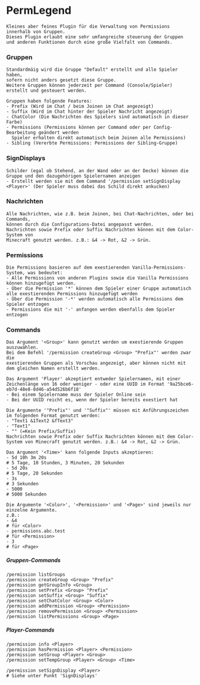 # PermLegend
    Kleines aber feines Plugin für die Verwaltung von Permissions innerhalb von Gruppen.
    Dieses Plugin erlaubt eine sehr umfangreiche steuerung der Gruppen
    und anderen Funktionen durch eine große Vielfalt von Commands.
    
### Gruppen
    Standardmäig wird die Gruppe "Default" erstellt und alle Spieler haben,
    sofern nicht anders gesetzt diese Gruppe.
    Weitere Gruppen können jederzeit per Command (Console/Spieler)
    erstellt und gesteuert werden.

    Gruppen haben folgende Features:
    - Prefix (Wird im Chat / beim Joinen im Chat angezeigt)
    - Suffix (Wird im Chat hinter der Spieler Nachricht angezeigt)
    - ChatColor (Die Nachrichten des Spielers sind automatisch in dieser Farbe)
    - Permissions (Permissions können per Command oder per Config-Bearbeitung geändert werden
      Spieler erhalten direkt automatisch beim Joinen alle Permissions)
    - Sibling (Vererbte Permissions: Permissions der Sibling-Gruppe)

### SignDisplays
    Schilder (egal ob Stehend, an der Wand oder an der Decke) können die Gruppe und den dazugehörigen Spielernamen anzeigen
    - Erstellt werden sie mit dem Command '/permission setSignDisplay <Player>' (Der Spieler muss dabei das Schild direkt ankucken)


### Nachrichten
    Alle Nachrichten, wie z.B. beim Joinen, bei Chat-Nachrichten, oder bei Commands,
    können durch die Configurations-Datei angepasst werden.
    Nachrichten sowie Prefix oder Suffix Nachrichten können mit dem Color-System von
    Minecraft genutzt werden. z.B.: &4 -> Rot, &2 -> Grün.

### Permissions
    Die Permissions basieren auf dem exestierenden Vanilla-Permissions-System, was bedeutet:
    - Alle Permissions von anderen Plugins sowie die Vanilla Permissions können hinzugefügt werden.
    - Über die Permission '*' können dem Spieler einer Gruppe automatisch alle exestierenden Permissions hinzugefügt werden
    - Über die Permission '-*' werden automatisch alle Permissions dem Spieler entzogen
    - Permissions die mit '-' anfangen werden ebenfalls dem Spieler entzogen

### Commands
    Das Argument '<Group>' kann genutzt werden um exestierende Gruppen auszuwählen.
    Bei dem Befehl '/permission createGroup <Group> "Prefix"' werden zwar die
    exestierenden Gruppen als Vorschau angezeigt, aber können nicht mit dem gleichen Namen erstellt werden.

    Das Argument 'Player' akzeptiert entweder Spielernamen, mit einer Zeichenlänge von 16 oder weniger - oder eine UUID im Format '9a25bce6-eb7d-48e8-8d46-a54d526b6f18'
    - Bei einem Spielername muss der Spieler Online sein
    - Bei der UUID reicht es, wenn der Spieler bereits exestiert hat

    Die Argumente '"Prefix"' und '"Suffix"' müssen mit Anführungszeichen im folgenden Format genutzt werden:
    - "Text1 &1Text2 &fText3"
    - "Text1"
    - "" (=Kein Prefix/Suffix)
    Nachrichten sowie Prefix oder Suffix Nachrichten können mit dem Color-System von Minecraft genutzt werden. z.B.: &4 -> Rot, &2 -> Grün.

    Das Argument '<Time>' kann folgende Inputs akzeptieren:
    - 5d 10h 3m 20s
    # 5 Tage, 10 Stunden, 3 Minuten, 20 Sekunden
    - 5d 20s
    # 5 Tage, 20 Sekunden
    - 3s
    # 3 Sekunden
    - 5000
    # 5000 Sekunden

    Die Argumente '<Color>', '<Permission>' und '<Page>' sind jeweils nur einzelne Argumente.
    z.B.:
    - &4
    # für <Color>
    - permissions.abc.test
    # für <Permission>
    - 3
    # für <Page>

##### Gruppen-Commands
    /permission listGroups
    /permission createGroup <Group> "Prefix"
    /permission getGroupInfo <Group>
    /permission setPrefix <Group> "Prefix"
    /permission setSuffix <Group> "Suffix"
    /permission setChatColor <Group> <Color>
    /permission addPermission <Group> <Permission>
    /permission removePermission <Group> <Permission>
    /permission listPermissions <Group> <Page>

##### Player-Commands
    /permission info <Player>
    /permission hasPermission <Player> <Permission>
    /permission setGroup <Player> <Group>
    /permission setTempGroup <Player> <Group> <Time>

    /permission setSignDisplay <Player>
    # Siehe unter Punkt 'SignDisplays'

